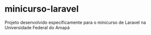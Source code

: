 # minicurso-laravel
Projeto desenvolvido especificamente para o minicurso de Laravel na Universidade Federal do Amapá
